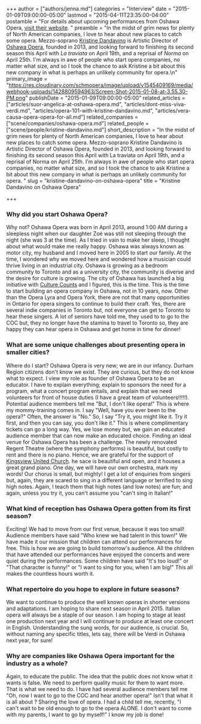 +++
author = ["authors/jenna.md"]
categories = "Interview"
date = "2015-01-09T09:00:00-05:00"
lastmod = "2015-04-11T23:35:00-04:00"
postamble = "For details about upcoming performances from Oshawa Opera, [visit their website](http://www.theoshawaopera.com/). "
preamble = "In the midst of grim news for plenty of North American companies, I love to hear about new places to catch some opera. Mezzo-soprano [Kristine Dandavino](/scene/people/kristine-dandavino/) is Artistic Director of [Oshawa Opera](http://www.theoshawaopera.com/), founded in 2013, and looking forward to finishing its second season this April with _La traviata_ on April 19th, and a reprisal of _Norma_ on April 25th. I'm always in awe of people who start opera companies, no matter what size, and so I took the chance to ask Kristine a bit about this new company in what is perhaps an unlikely community for opera.\n"
primary_image = "https://res.cloudinary.com/schmopera/image/upload/v1545409169/media/webhook-uploads/1428809594963/Screen-Shot-2015-01-08-at-3.55.30-PM.png"
publishDate = "2015-01-09T09:00:00-05:00"
related_articles = ["articles/suor-angelica-at-oshawa-opera.md", "articles/dont-miss-viva-verdi.md", "articles/opera-101-with-kristine-dandavino.md", "articles/vera-causa-opera-opera-for-all.md"]
related_companies = ["scene/companies/oshawa-opera.md"]
related_people = ["scene/people/kristine-dandavino.md"]
short_description = "In the midst of grim news for plenty of North American companies, I love to hear about new places to catch some opera. Mezzo-soprano Kristine Dandavino is Artistic Director of Oshawa Opera, founded in 2013, and looking forward to finishing its second season this April with La traviata on April 19th, and a reprisal of Norma on April 25th. I’m always in awe of people who start opera companies, no matter what size, and so I took the chance to ask Kristine a bit about this new company in what is perhaps an unlikely community for opera. "
slug = "kristine-dandavino-on-oshawa-opera"
title = "Kristine Dandavino on Oshawa Opera"

+++
### Why did you start Oshawa Opera?

Why not? Oshawa Opera was born in April 2013, around 1:00 AM during a sleepless night when our daughter Zoé was still not sleeping through the night (she was 3 at the time). As I tried in vain to make her sleep, I thought about what would make me really happy. Oshawa was always known as motor city, my husband and I moved here in 2005 to start our family. At the time, I wondered why we moved here and wondered how a musician could thrive living in an industrial city. Oshawa is growing as a bedroom community to Toronto and as a university city, the community is diverse and the desire for culture is growing. The city of Oshawa has launched a big initiative with [Culture Counts](http://www.oshawa.ca/culturecounts/) and I figured, this is the time. This is the time to start building an opera company in Oshawa, not in 10 years, now. Other than the Opera Lyra and Opera York, there are not that many opportunities in Ontario for opera singers to continue to build their craft. Yes, there are several indie companies in Toronto but, not everyone can get to Toronto to hear these singers. A lot of seniors have told me, they used to to go to the COC but, they no longer have the stamina to travel to Toronto so, they are happy they can hear opera in Oshawa and get home in time for dinner! 

### What are some unique challenges about presenting opera in smaller cities?

Where do I start? Oshawa Opera is very new; we are in our infancy. Durham Region citizens don't know we exist. They are curious, but they do not know what to expect. I view my role as founder of Oshawa Opera to be an educator. I have to explain everything; explain to sponsors the need for a program, what a concert program entails, and explain that we need volunteers for front of house duties (I have a great team of volunteers!!!!!). Potential audience members tell me "But, I don't like opera!" This is where my mommy-training comes in. I say "Well, have you ever been to the opera?" Often, the answer is "No." So, I say "Try it, you might like it. Try it first, and then you can say, you don't like it." This is where complimentary tickets can go a long way. Yes, we lose money but, we gain an educated audience member that can now make an educated choice. Finding an ideal venue for Oshawa Opera has been a challenge. The newly renovated Regent Theatre (where the symphony performs) is beautiful, but costly to rent and there is no piano. Hence, we are grateful for the support of <a href="http://kingsviewunitedchurch.com/" target="_blank">Kingsview United Church</a>. he sace is beautiful and open, and it houses a great grand piano. One day, we will have our own orchestra, mark my words! Our chorus is small, but mighty! I get a lot of enquiries from singers but, again, they are scared to sing in a different language or terrified to sing high notes. Again, I teach them that high notes (and low notes) are fun; and again, unless you try it, you can't assume you "can't sing in Italian!"

### What kind of reception has Oshawa Opera gotten from its first season? 

Exciting! We had to move from our first venue, because it was too small! Audience members have said "Who knew we had talent in this town!" We have made it our mission that children can attend our performances for free. This is how we are going to build tomorrow's audience. All the children that have attended our performances have enjoyed the concerts and were quiet during the performances. Some children have said "It's too loud!" or "That character is funny!" or "I want to sing for you, when I am big!" This all makes the countless hours worth it. 

### What repertoire do you hope to explore in future seasons?

We want to continue to produce the well known operas in shorter versions and adaptations. I am hoping to share next season in April 2015. Italian opera will always be a staple of our season. I am hoping to stage at least one production next year and I will continue to produce at least one concert in English. Understanding the sung words, for our audience, is crucial. So, without naming any specific titles, lets say, there will be Verdi in Oshawa next year, for sure! 

### Why are companies like Oshawa Opera important for the industry as a whole?

Again, to educate the public. The idea that the public does not know what it wants is false. We need to perform quality music for them to want more. That is what we need to do. I have had several audience members tell me "Oh, now I want to go to the COC and hear another opera!" Isn't that what it is all about ? Sharing the love of opera. I had a child tell me, recently, "I can't wait to be old enough to go to the opera ALONE. I don't want to come with my parents, I want to go by myself!" I know my job is done! 